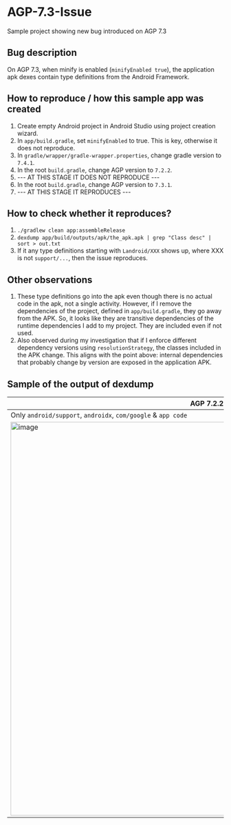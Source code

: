 # AGP-7.3-Issue
Sample project showing new bug introduced on AGP 7.3

## Bug description
On AGP 7.3, when minify is enabled (`minifyEnabled true`), the application apk dexes contain type definitions from the Android Framework.

## How to reproduce / how this sample app was created
1. Create empty Android project in Android Studio using project creation wizard.
2. In `app/build.gradle`, set `minifyEnabled` to true. This is key, otherwise it does not reproduce.
3. In `gradle/wrapper/gradle-wrapper.properties`, change gradle version to `7.4.1`.
4. In the root `build.gradle`, change AGP version to `7.2.2`.
5. --- AT THIS STAGE IT DOES NOT REPRODUCE ---
6. In the root `build.gradle`, change AGP version to `7.3.1`.
7. --- AT THIS STAGE IT REPRODUCES ---

## How to check whether it reproduces?
1. `./gradlew clean app:assembleRelease`
2. `dexdump app/build/outputs/apk/the_apk.apk | grep "Class desc" | sort > out.txt`
3. If it any type definitions starting with `Landroid/XXX` shows up, where XXX is not `support/...`, then the issue reproduces.

## Other observations
1. These type definitions go into the apk even though there is no actual code in the apk, not a single activity. However, if I remove the dependencies of the project, defined in `app/build.gradle`, they go away from the APK. So, it looks like they are transitive dependencies of the runtime dependencies I add to my project. They are included even if not used.
2. Also observed during my investigation that if I enforce different dependency versions using `resolutionStrategy`, the classes included in the APK change. This aligns with the point above: internal dependencies that probably change by version are exposed in the application APK.

## Sample of the output of dexdump
|AGP 7.2.2|AGP 7.3.1|
|--|--|
| Only `android/support`, `androidx`, `com/google` & `app code` | Same as 7.2.2, but also `android framework classes` |
|<img width="913" alt="image" src="https://user-images.githubusercontent.com/5851365/236351665-59fab893-b540-4311-a12b-9f8addc0b269.png">| <img width="786" alt="image" src="https://user-images.githubusercontent.com/5851365/236352086-e1617df9-89f2-4e3a-99f3-8dcc0155f6d0.png"> |
